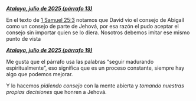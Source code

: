 [***Atalaya, julio de 2025 (párrafo 13)***](https://www.jw.org/finder?srcid=jwlshare&wtlocale=S&prefer=lang&docid=2025480&par=13)

En el texto de [1 Samuel 25:3](https://www.jw.org/finder?srcid=jwlshare&wtlocale=S&prefer=lang&bible=09025032&pub=nwtsty) notamos que David vio el consejo de Abigaíl como un consejo de parte de Jehová, por esa razón el pudo aceptar el consejo sin importar quien se lo diera. Nosotros debemos imitar ese mismo punto de vista

[***Atalaya, julio de 2025 (párrafo 19)***](https://www.jw.org/finder?srcid=jwlshare&wtlocale=S&prefer=lang&docid=2025480&par=30)

Me gusta que el párrafo usa las palabras “seguir madurando espiritualmente”, eso significa que es un proceso constante, siempre hay algo que podemos mejorar. 

Y lo hacemos *pidiendo consejo* con la mente abierta y *tomando nuestras propias decisiones* que honren a Jehová.